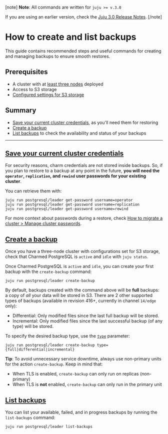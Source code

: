 [note]
**Note**: All commands are written for `juju >= v.3.0`

If you are using an earlier version, check the [Juju 3.0 Release Notes](https://juju.is/docs/juju/roadmap#heading--juju-3-0-0---22-oct-2022).
[/note]

# How to create and list backups

This guide contains recommended steps and useful commands for creating and managing backups to ensure smooth restores.

## Prerequisites
* A cluster with at [least three nodes](/t/9689?channel=14/stable) deployed
* Access to S3 storage
* [Configured settings for S3 storage](/t/9681?channel=14/stable)

## Summary
- [Save your current cluster credentials](#heading--save-credentials), as you'll need them for restoring
- [Create a backup](#heading--create-backup) 
- [List backups](#heading--list-backups) to check the availability and status of your backups

---

<a href="#heading--save-credentials"><h2 id="heading--save-credentials">Save your current cluster credentials</h2></a>
For security reasons, charm credentials are not stored inside backups. So, if you plan to restore to a backup at any point in the future, **you will need the `operator`, `replication`, and `rewind` user passwords for your existing cluster**.

You can retrieve them with:
```shell
juju run postgresql/leader get-password username=operator
juju run postgresql/leader get-password username=replication
juju run postgresql/leader get-password username=rewind
``` 
For more context about passwords during a restore, check [How to migrate a cluster > Manage cluster passwords](/t/9691#heading--manage-cluster-passwords).

<a href="#heading--create-backup"><h2 id="heading--create-backup">Create a backup</h2></a>
Once you have a three-node cluster with configurations set for S3 storage, check that Charmed PostgreSQL is `active` and `idle` with `juju status`. 

Once Charmed PostgreSQL is `active` and `idle`, you can create your first backup with the `create-backup` command:
```shell
juju run postgresql/leader create-backup
```
By default, backups created with the command above will be **full** backups: a copy of *all* your data will be stored in S3. There are 2 other supported types of backups (available in revision 416+, currently in channel `14/edge` only):
* Differential: Only modified files since the last full backup will be stored.
* Incremental: Only modified files since the last successful backup (of any type) will be stored.

To specify the desired backup type, use the [`type`](https://charmhub.io/postgresql/actions?channel=14/edge#create-backup) parameter:
```shell
juju run postgresql/leader create-backup type={full|differential|incremental}
```

**Tip**: To avoid unnecessary service downtime, always use non-primary units for the action `create-backup`. Keep in mind that:
* When TLS is enabled, `create-backup` can only run on replicas (non-primary)
* When TLS is **not** enabled, `create-backup` can only run in the primary unit

<a href="#heading--list-backups"><h2 id="heading--list-backups">List backups</h2></a>
You can list your available, failed, and in progress backups by running the `list-backups` command:
```shell
juju run postgresql/leader list-backups
```